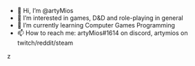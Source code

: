 - 👋 Hi, I’m @artyMios
- 👀 I’m interested in games, D&D and role-playing in general
- 🌱 I’m currently learning Computer Games Programming
- 📫 How to reach me:
artyMios#1614 on discord, artymios on twitch/reddit/steam

<!---
artyMios is a ✨ special ✨ repository because its `README.md` (this file) appears on your GitHub profile.
You can click the Preview link to take a look at your changes.
--->
z
